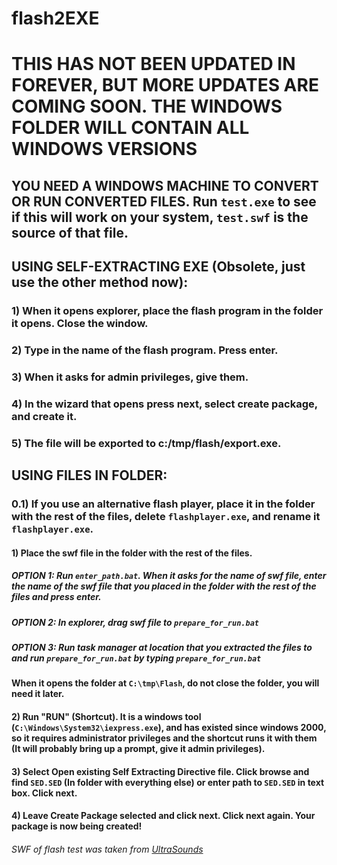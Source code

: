 # flash2EXE

# THIS HAS NOT BEEN UPDATED IN FOREVER, BUT MORE UPDATES ARE COMING SOON. THE WINDOWS FOLDER WILL CONTAIN ALL WINDOWS VERSIONS

## YOU NEED A WINDOWS MACHINE TO CONVERT OR RUN CONVERTED FILES. Run `test.exe` to see if this will work on your system, `test.swf` is the source of that file.

## USING SELF-EXTRACTING EXE (Obsolete, just use the other method now):

### 1) When it opens explorer, place the flash program in the folder it opens. Close the window.

### 2) Type in the name of the flash program. Press enter.

### 3) When it asks for admin privileges, give them.

### 4) In the wizard that opens press next, select create package, and create it.

### 5) The file will be exported to c:/tmp/flash/export.exe.

## USING FILES IN FOLDER:

### 0.1) If you use an alternative flash player, place it in the folder with the rest of the files, delete `flashplayer.exe`, and rename it `flashplayer.exe`.

#### 1) Place the swf file in the folder with the rest of the files. 
##### OPTION 1: Run `enter_path.bat`. When it asks for the name of swf file, enter the name of the swf file that you placed in the folder with the rest of the files and press enter.
##### OPTION 2: In explorer, drag swf file to `prepare_for_run.bat`
##### OPTION 3: Run task manager at location that you extracted the files to and run `prepare_for_run.bat` by typing `prepare_for_run.bat`
#### When it opens the folder at `C:\tmp\Flash`, do not close the folder, you will need it later.

#### 2) Run "RUN" (Shortcut). It is a windows tool (`C:\Windows\System32\iexpress.exe`), and has existed since windows 2000, so it requires administrator privileges and the shortcut runs it with them (It will probably bring up a prompt, give it admin privileges).

#### 3) Select Open existing Self Extracting Directive file. Click browse and find `SED.SED` (In folder with everything else) or enter path to `SED.SED` in text box. Click next.

#### 4) Leave Create Package selected and click next. Click next again. Your package is now being created!

###### SWF of flash test was taken from [UltraSounds](https://www.ultrasounds.com/)
